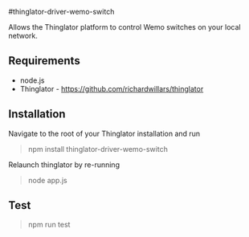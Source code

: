 #thinglator-driver-wemo-switch

Allows the Thinglator platform to control Wemo switches on your local network.


## Requirements
- node.js
- Thinglator - https://github.com/richardwillars/thinglator

## Installation
Navigate to the root of your Thinglator installation and run
> npm install thinglator-driver-wemo-switch

Relaunch thinglator by re-running
> node app.js

## Test
> npm run test

